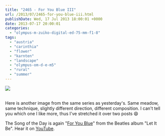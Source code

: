```yaml
---
title: "2465 - For You Blue III"
url: /2013/07/2465-for-you-blue-iii.html
publishDate: Wed, 17 Jul 2013 18:00:01 +0000
date: 2013-07-17 20:00:01
categories: 
  - "olympus-m-zuiko-digital-ed-75-mm-f1-8"
tags: 
  - "austria"
  - "carinthia"
  - "flower"
  - "karnten"
  - "landscape"
  - "olympus-om-d-e-m5"
  - "rural"
  - "summer"
---
```

<div class="container">
<div class="center"><a target="_blank" href="https://d25zfm9zpd7gm5.cloudfront.net/1200x1200/2013/20130712_080956_lr.jpg"><img src="https://d25zfm9zpd7gm5.cloudfront.net/0600x0600/2013/20130712_080956_lr.jpg" /></a></div>
</div>
<br />

Here is another image from the same series as yesterday's. Same meadow, same technique, slightly different direction, different composition. I can't tell you which one I like more, thus I've stretched it over two posts 😄

 The Song of the Day is again "<a href="http://www.lyricsmode.com/lyrics/b/beatles/for_you_blue.html" target="_blank">For You Blue</a>" from the Beatles album "Let It Be". Hear it on <a href="http://www.youtube.com/watch?v=e_UvXbKyPnk" target="_blank">YouTube</a>.
